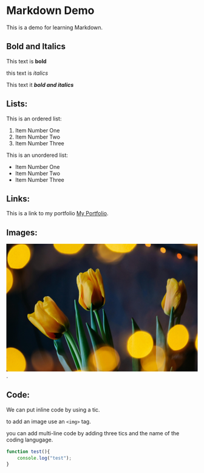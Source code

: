 # Markdown Demo

This is a demo for learning Markdown. 

## Bold and Italics

This text is **bold**

this text is _italics_

This text it **_bold and italics_**


## Lists:

This is an ordered list:

1. Item Number One
2. Item Number Two
3. Item Number Three


This is an unordered list:
- Item Number One
- Item Number Two
- Item Number Three


## Links:

This is a link to my portfolio [My Portfolio](https://google.ca).

## Images:

![Yellow Tulips](tulips.jpg).


## Code:

We can put inline code by using a tic. 

to add an image use an `<img>` tag.  
<!-- tic are next to the one on the keyboard top left of keyboard -->

you can add multi-line code by adding three tics and the name of the coding langugage. 

```javascript
function test(){
    console.log("test");
}
```